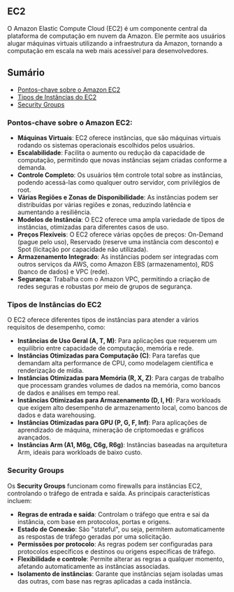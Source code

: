 ## EC2

O Amazon Elastic Compute Cloud (EC2) é um componente central da plataforma de computação em nuvem da Amazon. Ele permite aos usuários alugar máquinas virtuais utilizando a infraestrutura da Amazon, tornando a computação em escala na web mais acessível para desenvolvedores.

## Sumário  

- [Pontos-chave sobre o Amazon EC2](#pontos-chave-sobre-o-amazon-ec2)
- [Tipos de Instâncias do EC2](#tipos-de-instâncias-do-ec2)
- [Security Groups](#security-groups)

### Pontos-chave sobre o Amazon EC2:

- **Máquinas Virtuais**: EC2 oferece instâncias, que são máquinas virtuais rodando os sistemas operacionais escolhidos pelos usuários.
- **Escalabilidade**: Facilita o aumento ou redução da capacidade de computação, permitindo que novas instâncias sejam criadas conforme a demanda.
- **Controle Completo**: Os usuários têm controle total sobre as instâncias, podendo acessá-las como qualquer outro servidor, com privilégios de root.
- **Várias Regiões e Zonas de Disponibilidade**: As instâncias podem ser distribuídas por várias regiões e zonas, reduzindo latência e aumentando a resiliência.
- **Modelos de Instância**: O EC2 oferece uma ampla variedade de tipos de instâncias, otimizadas para diferentes casos de uso.
- **Preços Flexíveis**: O EC2 oferece várias opções de preços: On-Demand (pague pelo uso), Reservado (reserve uma instância com desconto) e Spot (licitação por capacidade não utilizada).
- **Armazenamento Integrado**: As instâncias podem ser integradas com outros serviços da AWS, como Amazon EBS (armazenamento), RDS (banco de dados) e VPC (rede).
- **Segurança**: Trabalha com o Amazon VPC, permitindo a criação de redes seguras e robustas por meio de grupos de segurança.

### Tipos de Instâncias do EC2

O EC2 oferece diferentes tipos de instâncias para atender a vários requisitos de desempenho, como:

- **Instâncias de Uso Geral (A, T, M)**: Para aplicações que requerem um equilíbrio entre capacidade de computação, memória e rede.
- **Instâncias Otimizadas para Computação (C)**: Para tarefas que demandam alta performance de CPU, como modelagem científica e renderização de mídia.
- **Instâncias Otimizadas para Memória (R, X, Z)**: Para cargas de trabalho que processam grandes volumes de dados na memória, como bancos de dados e análises em tempo real.
- **Instâncias Otimizadas para Armazenamento (D, I, H)**: Para workloads que exigem alto desempenho de armazenamento local, como bancos de dados e data warehousing.
- **Instâncias Otimizadas para GPU (P, G, F, Inf)**: Para aplicações de aprendizado de máquina, mineração de criptomoedas e gráficos avançados.
- **Instâncias Arm (A1, M6g, C6g, R6g)**: Instâncias baseadas na arquitetura Arm, ideais para workloads de baixo custo.

### Security Groups

Os **Security Groups** funcionam como firewalls para instâncias EC2, controlando o tráfego de entrada e saída. As principais características incluem:

- **Regras de entrada e saída**: Controlam o tráfego que entra e sai da instância, com base em protocolos, portas e origens.
- **Estado de Conexão**: São "stateful", ou seja, permitem automaticamente as respostas de tráfego geradas por uma solicitação.
- **Permissões por protocolo**: As regras podem ser configuradas para protocolos específicos e destinos ou origens específicas de tráfego.
- **Flexibilidade e controle**: Permite alterar as regras a qualquer momento, afetando automaticamente as instâncias associadas.
- **Isolamento de instâncias**: Garante que instâncias sejam isoladas umas das outras, com base nas regras aplicadas a cada instância.


